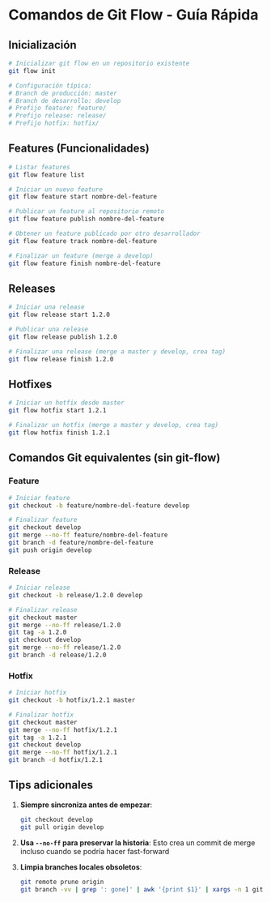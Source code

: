 # Comandos de Git Flow - Guía Rápida

## Inicialización

```bash
# Inicializar git flow en un repositorio existente
git flow init

# Configuración típica:
# Branch de producción: master
# Branch de desarrollo: develop
# Prefijo feature: feature/
# Prefijo release: release/
# Prefijo hotfix: hotfix/
```

## Features (Funcionalidades)

```bash
# Listar features
git flow feature list

# Iniciar un nuevo feature
git flow feature start nombre-del-feature

# Publicar un feature al repositorio remoto
git flow feature publish nombre-del-feature

# Obtener un feature publicado por otro desarrollador
git flow feature track nombre-del-feature

# Finalizar un feature (merge a develop)
git flow feature finish nombre-del-feature
```

## Releases

```bash
# Iniciar una release
git flow release start 1.2.0

# Publicar una release
git flow release publish 1.2.0

# Finalizar una release (merge a master y develop, crea tag)
git flow release finish 1.2.0
```

## Hotfixes

```bash
# Iniciar un hotfix desde master
git flow hotfix start 1.2.1

# Finalizar un hotfix (merge a master y develop, crea tag)
git flow hotfix finish 1.2.1
```

## Comandos Git equivalentes (sin git-flow)

### Feature
```bash
# Iniciar feature
git checkout -b feature/nombre-del-feature develop

# Finalizar feature
git checkout develop
git merge --no-ff feature/nombre-del-feature
git branch -d feature/nombre-del-feature
git push origin develop
```

### Release
```bash
# Iniciar release
git checkout -b release/1.2.0 develop

# Finalizar release
git checkout master
git merge --no-ff release/1.2.0
git tag -a 1.2.0
git checkout develop
git merge --no-ff release/1.2.0
git branch -d release/1.2.0
```

### Hotfix
```bash
# Iniciar hotfix
git checkout -b hotfix/1.2.1 master

# Finalizar hotfix
git checkout master
git merge --no-ff hotfix/1.2.1
git tag -a 1.2.1
git checkout develop
git merge --no-ff hotfix/1.2.1
git branch -d hotfix/1.2.1
```

## Tips adicionales

1. **Siempre sincroniza antes de empezar**: 
   ```bash
   git checkout develop
   git pull origin develop
   ```

2. **Usa `--no-ff` para preservar la historia**:
   Esto crea un commit de merge incluso cuando se podría hacer fast-forward

3. **Limpia branches locales obsoletos**:
   ```bash
   git remote prune origin
   git branch -vv | grep ': gone]' | awk '{print $1}' | xargs -n 1 git branch -d
   ```